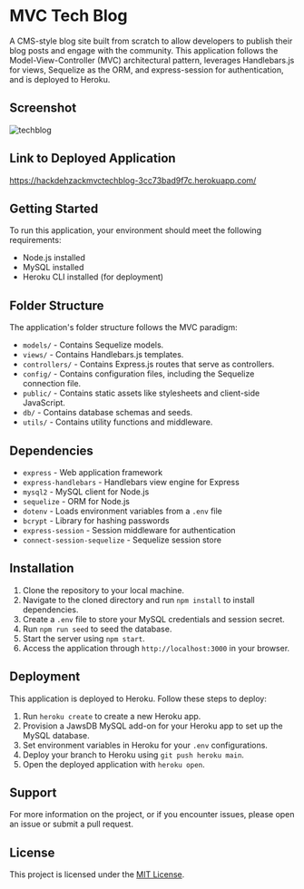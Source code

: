 # MVC Tech Blog

A CMS-style blog site built from scratch to allow developers to publish their blog posts and engage with the community. This application follows the Model-View-Controller (MVC) architectural pattern, leverages Handlebars.js for views, Sequelize as the ORM, and express-session for authentication, and is deployed to Heroku.

## Screenshot

![techblog](https://github.com/HackDehZack/MVC-Tech-Blog/assets/140559436/7865e778-2428-449c-bef5-ca1c3ba4d8bd)


## Link to Deployed Application

https://hackdehzackmvctechblog-3cc73bad9f7c.herokuapp.com/ 

## Getting Started

To run this application, your environment should meet the following requirements:

- Node.js installed
- MySQL installed
- Heroku CLI installed (for deployment)

## Folder Structure

The application's folder structure follows the MVC paradigm:

- `models/` - Contains Sequelize models.
- `views/` - Contains Handlebars.js templates.
- `controllers/` - Contains Express.js routes that serve as controllers.
- `config/` - Contains configuration files, including the Sequelize connection file.
- `public/` - Contains static assets like stylesheets and client-side JavaScript.
- `db/` - Contains database schemas and seeds.
- `utils/` - Contains utility functions and middleware.

## Dependencies

- `express` - Web application framework
- `express-handlebars` - Handlebars view engine for Express
- `mysql2` - MySQL client for Node.js
- `sequelize` - ORM for Node.js
- `dotenv` - Loads environment variables from a `.env` file
- `bcrypt` - Library for hashing passwords
- `express-session` - Session middleware for authentication
- `connect-session-sequelize` - Sequelize session store

## Installation

1. Clone the repository to your local machine.
2. Navigate to the cloned directory and run `npm install` to install dependencies.
3. Create a `.env` file to store your MySQL credentials and session secret.
4. Run `npm run seed` to seed the database.
5. Start the server using `npm start`.
6. Access the application through `http://localhost:3000` in your browser.

## Deployment

This application is deployed to Heroku. Follow these steps to deploy:

1. Run `heroku create` to create a new Heroku app.
2. Provision a JawsDB MySQL add-on for your Heroku app to set up the MySQL database.
3. Set environment variables in Heroku for your `.env` configurations.
4. Deploy your branch to Heroku using `git push heroku main`.
5. Open the deployed application with `heroku open`.


## Support

For more information on the project, or if you encounter issues, please open an issue or submit a pull request.

## License

This project is licensed under the [MIT License](LICENSE).
